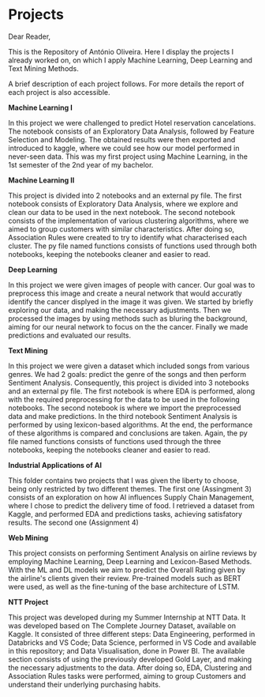 # Projects

Dear Reader,

This is the Repository of António Oliveira. Here I display the projects I already worked on, on which I apply Machine Learning, Deep Learning and Text Mining Methods.

A brief description of each project follows. For more details the report of each project is also accessible.

**Machine Learning I**

In this project we were challenged to predict Hotel reservation cancelations. The notebook consists of an Exploratory Data Analysis, followed by Feature Selection and Modeling. The obtained results were then exported and introduced to kaggle, where we could see how our model performed in never-seen data. This was my first project using Machine Learning, in the 1st semester of the 2nd year of my bachelor.

**Machine Learning II**

This project is divided into 2 notebooks and an external py file. The first notebook consists of Exploratory Data Analysis, where we explore and clean our data to be used in the next notebook. The second notebook consists of the implementation of various clustering algorithms, where we aimed to group customers with similar characteristics. After doing so, Association Rules were created to try to identify what characterised each cluster. The py file named functions consists of functions used through both notebooks, keeping the notebooks cleaner and easier to read.

**Deep Learning**

In this project we were given images of people with cancer. Our goal was to preprocess this image and create a neural network that would accuratly identify the cancer displyed in the image it was given. We started by briefly exploring our data, and making the necessary adjustments. Then we processed the images by using methods such as bluring the background, aiming for our neural network to focus on the the cancer. Finally we made predictions and evaluated our results.

**Text Mining**

In this project we were given a dataset which included songs from various genres. We had 2 goals: predict the genre of the songs and then perform Sentiment Analysis. Consequently, this project is divided into 3 notebooks and an external py file. The first notebook is where EDA is performed, along with the required preprocessing for the data to be used in the following notebooks. The second notebook is where we import the preprocessed data and make predictions. In the third notebook Sentiment Analysis is performed by using lexicon-based algorithms. At the end, the performance of these algorithms is compared and conclusions are taken. Again, the py file named functions consists of functions used through the three notebooks, keeping the notebooks cleaner and easier to read.

**Industrial Applications of AI**

This folder contains two projects that I was given the liberty to choose, being only restricted by two different themes. The first one 
(Assingment 3) consists of an exploration on how AI influences Supply Chain Management, where I chose to predict the delivery time of food. I retrieved a dataset from Kaggle, and performed EDA and predictions tasks, achieving satisfatory results.
The second one (Assignment 4)

**Web Mining**

This project consists on performing Sentiment Analysis on airline reviews by employing Machine Learning, Deep Learning and Lexicon-Based Methods. With the ML and DL models we aim to predict the Overall Rating given by the airline's clients given their review. Pre-trained models such as BERT were used, as well as the fine-tuning of the base architecture of LSTM.

**NTT Project**

This project was developed during my Summer Internship at NTT Data. It was developed based on The Complete Journey Dataset, available on Kaggle. It consisted of three different steps: Data Engineering, performed in Databricks and VS Code; Data Science, performed in VS Code and available in this repository; and Data Visualisation, done in Power BI. The available section consists of using the previously developed Gold Layer, and making the necessary adjustments to the data. After doing so, EDA, Clustering and Association Rules tasks were performed, aiming to group Customers and understand their underlying purchasing habits.